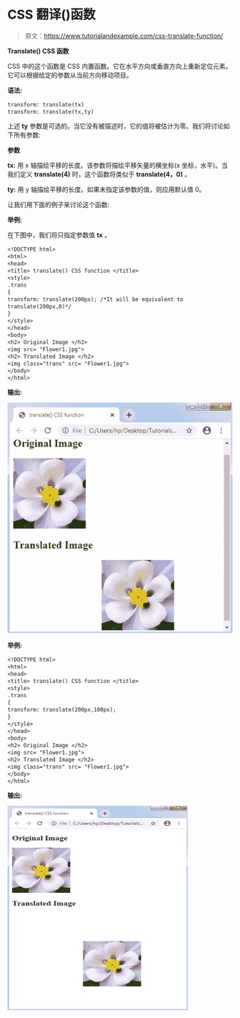 # CSS 翻译()函数

> 原文：<https://www.tutorialandexample.com/css-translate-function/>

**Translate() CSS 函数**

CSS 中的这个函数是 CSS 内置函数。它在水平方向或垂直方向上重新定位元素。它可以根据给定的参数从当前方向移动项目。

**语法:**

```
transform: translate(tx)  
transform: translate(tx,ty)  
```

上述 **ty** 参数是可选的。当它没有被描述时，它的值将被估计为零。我们将讨论如下所有参数:

**参数**

**tx:** 用 x 轴描绘平移的长度。该参数将描绘平移矢量的横坐标(x 坐标，水平)。当我们定义 **translate(4)** 时，这个函数将类似于 **translate(4，0)** 。

**ty:** 用 y 轴描绘平移的长度。如果未指定该参数的值，则应用默认值 0。

让我们用下面的例子来讨论这个函数:

**举例:**

在下图中，我们将只指定参数值 **tx** 。

```
<!DOCTYPE html> 
<html> 
<head> 
<title> translate() CSS function </title> 
<style> 
.trans
{ 
transform: translate(200px); /*It will be equivalent to translate(200px,0)*/ 
} 
</style> 
</head> 
<body> 
<h2> Original Image </h2> 
<img src= "Flower1.jpg"> 
<h2> Translated Image </h2> 
<img class="trans" src= "Flower1.jpg"> 
</body> 
</html> 
```

**输出:**

![CSS translate() Function](img/43c0a280d69a6b24e3c105e4b6e02a43.png)

**举例:**

```
<!DOCTYPE html> 
<html> 
<head> 
<title> translate() CSS function </title> 
<style> 
.trans
{ 
transform: translate(200px,100px);
} 
</style> 
</head> 
<body> 
<h2> Original Image </h2> 
<img src= "Flower1.jpg"> 
<h2> Translated Image </h2> 
<img class="trans" src= "Flower1.jpg"> 
</body> 
</html> 
```

**输出:**

![CSS translate() Function](img/c76250f9ed2f6aa42b9bddaf319aa690.png)